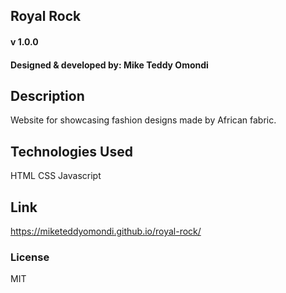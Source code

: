 ## Royal Rock

#### v 1.0.0 

#### Designed & developed by: Mike Teddy Omondi

## Description
Website for showcasing fashion designs made by African fabric.

## Technologies Used
HTML 
CSS 
Javascript

## Link
https://miketeddyomondi.github.io/royal-rock/

### License
MIT